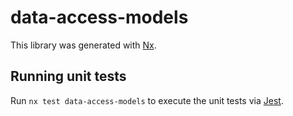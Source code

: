 # data-access-models

This library was generated with [Nx](https://nx.dev).

## Running unit tests

Run `nx test data-access-models` to execute the unit tests via [Jest](https://jestjs.io).
